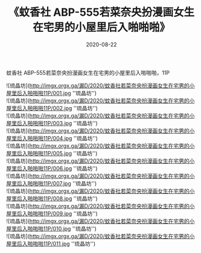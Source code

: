 ﻿---
layout: post
title:  《蚊香社 ABP-555若菜奈央扮漫画女生在宅男的小屋里后入啪啪啪》
date:   2020-08-22
img: imgx.orgx.ga/漏D/2020/蚊香社若菜奈央扮漫画女生在宅男的小屋里后入啪啪啪11P/000.jpg
categories: [美女, 性感, 泳衣]
---

蚊香社 ABP-555若菜奈央扮漫画女生在宅男的小屋里后入啪啪啪，11P

![琉晶坊](http://imgx.orgx.ga/漏D/2020/蚊香社若菜奈央扮漫画女生在宅男的小屋里后入啪啪啪11P/001.jpg ''琉晶坊'') <br>
![琉晶坊](http://imgx.orgx.ga/漏D/2020/蚊香社若菜奈央扮漫画女生在宅男的小屋里后入啪啪啪11P/002.jpg ''琉晶坊'') <br>
![琉晶坊](http://imgx.orgx.ga/漏D/2020/蚊香社若菜奈央扮漫画女生在宅男的小屋里后入啪啪啪11P/003.jpg ''琉晶坊'') <br>
![琉晶坊](http://imgx.orgx.ga/漏D/2020/蚊香社若菜奈央扮漫画女生在宅男的小屋里后入啪啪啪11P/004.jpg ''琉晶坊'') <br>
![琉晶坊](http://imgx.orgx.ga/漏D/2020/蚊香社若菜奈央扮漫画女生在宅男的小屋里后入啪啪啪11P/005.jpg ''琉晶坊'') <br>
![琉晶坊](http://imgx.orgx.ga/漏D/2020/蚊香社若菜奈央扮漫画女生在宅男的小屋里后入啪啪啪11P/006.jpg ''琉晶坊'') <br>
![琉晶坊](http://imgx.orgx.ga/漏D/2020/蚊香社若菜奈央扮漫画女生在宅男的小屋里后入啪啪啪11P/007.jpg ''琉晶坊'') <br>
![琉晶坊](http://imgx.orgx.ga/漏D/2020/蚊香社若菜奈央扮漫画女生在宅男的小屋里后入啪啪啪11P/008.jpg ''琉晶坊'') <br>
![琉晶坊](http://imgx.orgx.ga/漏D/2020/蚊香社若菜奈央扮漫画女生在宅男的小屋里后入啪啪啪11P/009.jpg ''琉晶坊'') <br>
![琉晶坊](http://imgx.orgx.ga/漏D/2020/蚊香社若菜奈央扮漫画女生在宅男的小屋里后入啪啪啪11P/010.jpg ''琉晶坊'') <br>
![琉晶坊](http://imgx.orgx.ga/漏D/2020/蚊香社若菜奈央扮漫画女生在宅男的小屋里后入啪啪啪11P/011.jpg ''琉晶坊'') <br>
